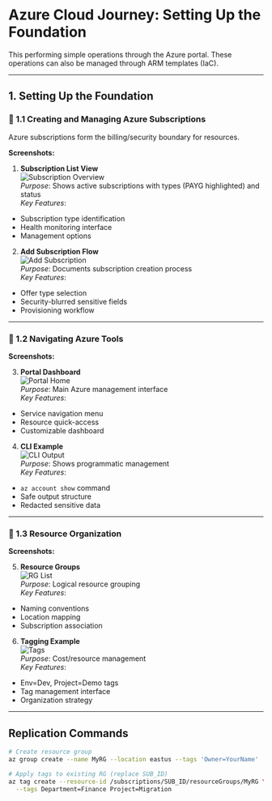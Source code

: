 # Azure Cloud Journey: Setting Up the Foundation

This performing simple operations through the Azure portal. These operations can also be managed through ARM templates (IaC).

---

## 1. Setting Up the Foundation

### 📌 1.1 Creating and Managing Azure Subscriptions
Azure subscriptions form the billing/security boundary for resources.

**Screenshots:**

1. **Subscription List View**  
![Subscription Overview](https://github.com/user-attachments/assets/a416f77a-3976-4807-a3de-94423f3c56e3)  
*Purpose*: Shows active subscriptions with types (PAYG highlighted) and status  
*Key Features*:  
- Subscription type identification  
- Health monitoring interface  
- Management options  

2. **Add Subscription Flow**  
![Add Subscription](https://github.com/user-attachments/assets/e9e77fb4-0e86-466f-9492-88b0345b5807)  
*Purpose*: Documents subscription creation process  
*Key Features*:  
- Offer type selection  
- Security-blurred sensitive fields  
- Provisioning workflow  

---

### 📌 1.2 Navigating Azure Tools

**Screenshots:**

3. **Portal Dashboard**  
![Portal Home](https://github.com/user-attachments/assets/23c2a4ab-de33-4585-ba97-8ec4f862b437)  
*Purpose*: Main Azure management interface  
*Key Features*:  
- Service navigation menu  
- Resource quick-access  
- Customizable dashboard  

4. **CLI Example**  
![CLI Output](https://github.com/user-attachments/assets/3aeca79e-dadd-4417-a5b5-dff551a3ad71)  
*Purpose*: Shows programmatic management  
*Key Features*:  
- `az account show` command  
- Safe output structure  
- Redacted sensitive data  

---

### 📌 1.3 Resource Organization

**Screenshots:**

5. **Resource Groups**  
![RG List](https://github.com/user-attachments/assets/d1fcf697-3f3f-4d37-adad-caf53644d5f5)  
*Purpose*: Logical resource grouping  
*Key Features*:  
- Naming conventions  
- Location mapping  
- Subscription association  

6. **Tagging Example**  
![Tags](https://github.com/user-attachments/assets/71a6adde-7f3d-4f5e-b160-104ae8f6bdfa)  
*Purpose*: Cost/resource management  
*Key Features*:  
- Env=Dev, Project=Demo tags  
- Tag management interface  
- Organization strategy  

---

## Replication Commands
```bash
# Create resource group
az group create --name MyRG --location eastus --tags 'Owner=YourName' 'Env=Demo'

# Apply tags to existing RG (replace SUB_ID)
az tag create --resource-id /subscriptions/SUB_ID/resourceGroups/MyRG \
  --tags Department=Finance Project=Migration
